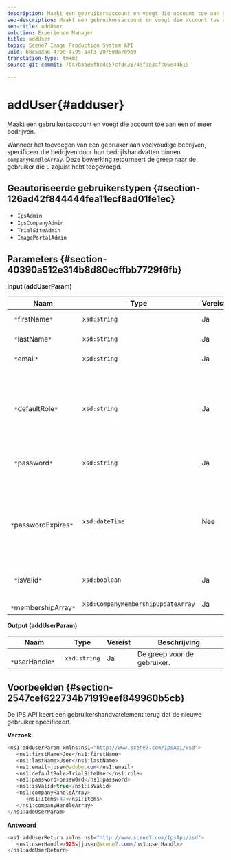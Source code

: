 ```yaml
---
description: Maakt een gebruikersaccount en voegt die account toe aan een of meer bedrijven.
seo-description: Maakt een gebruikersaccount en voegt die account toe aan een of meer bedrijven.
seo-title: addUser
solution: Experience Manager
title: addUser
topic: Scene7 Image Production System API
uuid: b8c5ada6-470e-4795-a4f3-20750da709a9
translation-type: tm+mt
source-git-commit: 7bc7b3a86fbcdc57cfdc31745fae3afc06e44b15

---
```



# addUser{#adduser}

Maakt een gebruikersaccount en voegt die account toe aan een of meer bedrijven.

Wanneer het toevoegen van een gebruiker aan veelvoudige bedrijven, specificeer die bedrijven door hun bedrijfshandvatten binnen `companyHandleArray`. Deze bewerking retourneert de greep naar de gebruiker die u zojuist hebt toegevoegd.

## Geautoriseerde gebruikerstypen {#section-126ad42f844444fea11ecf8ad01fe1ec}

* `IpsAdmin`
* `IpsCompanyAdmin`
* `TrialSiteAdmin`
* `ImagePortalAdmin`

## Parameters {#section-40390a512e314b8d80ecffbb7729f6fb}

**Input (addUserParam)**

| Naam | Type | Vereist | Beschrijving |
|---|---|---|---|
| ` *`firstName`*` | `xsd:string` | Ja | De voornaam van de gebruiker. |
| ` *`lastName`*` | `xsd:string` | Ja | De achternaam van de gebruiker. |
| ` *`email`*` | `xsd:string` | Ja | Het e-mailadres van de gebruiker. |
| ` *`defaultRole`*` | `xsd:string` | Ja | Plaatst de rol voor een gebruiker in elk bedrijf zij tot behoren. Nota, echter, treedt de `IpsAdmin` rol andere per-bedrijfmontages met voeten. |
| ` *`password`*` | `xsd:string` | Ja | Hiermee wordt het wachtwoord van de gebruiker ingesteld |
| ` *`passwordExpires`*` | `xsd:dateTime` | Nee | Hiermee stelt u de verloopperiode voor het wachtwoord in. Geef de tijdzone op wanneer u het verzoek doorgeeft. Tijdzones worden aangepast aan de Central Time. |
| ` *`isValid`*` | `xsd:boolean` | Ja | Hiermee wordt bepaald of de gebruiker geldig is. |
| ` *`membershipArray`*` | `xsd:CompanyMembershipUpdateArray` | Ja | Een array met bedrijfshandgrepen. |

**Output (addUserParam)**

| Naam | Type | Vereist | Beschrijving |
|---|---|---|---|
| ` *`userHandle`*` | `xsd:string` | Ja | De greep voor de gebruiker. |

## Voorbeelden {#section-2547cef622734b71919eef849960b5cb}

De IPS API keert een gebruikershandvatelement terug dat de nieuwe gebruiker specificeert.

**Verzoek**

```java
<ns1:addUserParam xmlns:ns1="http://www.scene7.com/IpsApi/xsd">
   <ns1:firstName>Joe</ns1:firstName>
   <ns1:lastName>User</ns1:lastName>
   <ns1:email>juser@adobe.com</ns1:email>
   <ns1:defaultRole>TrialSiteUser</ns1:role>
   <ns1:password>passw0rd</ns1:password>
   <ns1:isValid>true</ns1:isValid>
   <ns1:companyHandleArray>
      <ns1:items>47</ns1:items>
   </ns1:companyHandleArray>
</ns1:addUserParam>
```

**Antwoord**

```java
<ns1:addUserReturn xmlns:ns1="http://www.scene7.com/IpsApi/xsd">
   <ns1:userHandle>525s|juser@scene7.com</ns1:userHandle>
</ns1:addUserReturn>
```

